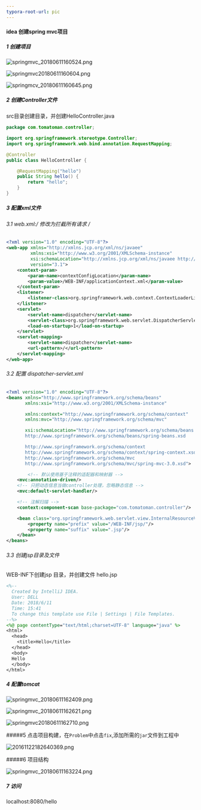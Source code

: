 ```yaml
---
typora-root-url: pic
---
```


#### idea 创建spring mvc项目

##### 1 创建项目

![springmvc_20180611160524.png](https://github.com/tomato2009/note/blob/master/spring/springmvc/pic/springmvc_20180611160524.png?raw=true)

![springmvc20180611160604.png](https://github.com/tomato2009/note/blob/master/spring/springmvc/pic/springmvc20180611160604.png?raw=true)

![springmcv_20180611160645.png](https://github.com/tomato2009/note/blob/master/spring/springmvc/pic/springmcv_20180611160645.png?raw=true)







##### 2 创建Controller文件

src目录创建目录，并创建HelloController.java

~~~java
package com.tomatoman.controller;

import org.springframework.stereotype.Controller;
import org.springframework.web.bind.annotation.RequestMapping;

@Controller
public class HelloController {

    @RequestMapping("hello")
    public String hello() {
        return "hello";
    }
}
~~~



##### 3 配置xml文件

###### 3.1 web.xml:<url-pattern>/</url-pattern> 修改为拦截所有请求 /



~~~xml
<?xml version="1.0" encoding="UTF-8"?>
<web-app xmlns="http://xmlns.jcp.org/xml/ns/javaee"
         xmlns:xsi="http://www.w3.org/2001/XMLSchema-instance"
         xsi:schemaLocation="http://xmlns.jcp.org/xml/ns/javaee http://xmlns.jcp.org/xml/ns/javaee/web-app_3_1.xsd"
         version="3.1">
    <context-param>
        <param-name>contextConfigLocation</param-name>
        <param-value>/WEB-INF/applicationContext.xml</param-value>
    </context-param>
    <listener>
        <listener-class>org.springframework.web.context.ContextLoaderListener</listener-class>
    </listener>
    <servlet>
        <servlet-name>dispatcher</servlet-name>
        <servlet-class>org.springframework.web.servlet.DispatcherServlet</servlet-class>
        <load-on-startup>1</load-on-startup>
    </servlet>
    <servlet-mapping>
        <servlet-name>dispatcher</servlet-name>
        <url-pattern>/</url-pattern>
    </servlet-mapping>
</web-app>
~~~



###### 3.2 配置 dispatcher-servlet.xml 

~~~xml
<?xml version="1.0" encoding="UTF-8"?>
<beans xmlns="http://www.springframework.org/schema/beans"
       xmlns:xsi="http://www.w3.org/2001/XMLSchema-instance"

       xmlns:context="http://www.springframework.org/schema/context"
       xmlns:mvc="http://www.springframework.org/schema/mvc"

       xsi:schemaLocation="http://www.springframework.org/schema/beans
       http://www.springframework.org/schema/beans/spring-beans.xsd

       http://www.springframework.org/schema/context
       http://www.springframework.org/schema/context/spring-context.xsd
       http://www.springframework.org/schema/mvc
       http://www.springframework.org/schema/mvc/spring-mvc-3.0.xsd">

        <!-- 默认使用基于注释的适配器和映射器 -->
    <mvc:annotation-driven/>
    <!-- 只把动态信息当做controller处理，忽略静态信息 -->
    <mvc:default-servlet-handler/>

    <!-- 注解扫描 -->
    <context:component-scan base-package="com.tomatoman.controller"/>

    <bean class="org.springframework.web.servlet.view.InternalResourceViewResolver">
        <property name="prefix" value="/WEB-INF/jsp/"/>
        <property name="suffix" value=".jsp"/>
    </bean>
</beans>
~~~



###### 3.3 创建jsp目录及文件

WEB-INF下创建jsp 目录，并创建文件 hello.jsp

~~~jsp
<%--
  Created by IntelliJ IDEA.
  User: DELL
  Date: 2018/6/11
  Time: 15:41
  To change this template use File | Settings | File Templates.
--%>
<%@ page contentType="text/html;charset=UTF-8" language="java" %>
<html>
  <head>
    <title>Hello</title>
  </head>
  <body>
  Hello
  </body>
</html>

~~~



##### 4 配置tomcat

![springmvc_20180611162409.png](https://github.com/tomato2009/note/blob/master/spring/springmvc/pic/springmvc_20180611162409.png?raw=true)



![springmvc_20180611162621.png](https://github.com/tomato2009/note/blob/master/spring/springmvc/pic/springmvc_20180611162621.png?raw=true)



![springmvc20180611162710.png](https://github.com/tomato2009/note/blob/master/spring/springmvc/pic/springmvc20180611162710.png?raw=true)





#####5 点击项目构建，在`Problem`中点击`fix`,添加所需的`jar`文件到工程中 

![20161122182640369.png](https://github.com/tomato2009/note/blob/master/spring/springmvc/pic/20161122182640369.png?raw=true)





#####6 项目结构

![springmvc_20180611163224.png](https://github.com/tomato2009/note/blob/master/spring/springmvc/pic/springmvc_20180611163224.png?raw=true)



##### 7 访问

localhost:8080/hello